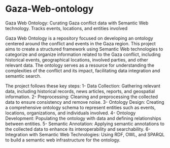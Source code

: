 # Gaza-Web-ontology
Gaza Web Ontology: Curating Gaza conflict data with Semantic Web technology. Tracks events, locations, and entities involved


Gaza Web Ontology is a repository focused on developing an ontology centered around the conflict and events in the Gaza region. This project aims to create a structured framework using Semantic Web technologies to categorize and organize information related to the Gaza conflict, including historical events, geographical locations, involved parties, and other relevant data. The ontology serves as a resource for understanding the complexities of the conflict and its impact, facilitating data integration and semantic search.

The project follows these key steps:
1- Data Collection: Gathering relevant data, including historical records, news articles, reports, and geospatial information.
2- Preprocessing: Cleaning and preprocessing the collected data to ensure consistency and remove noise.
3- Ontology Design: Creating a comprehensive ontology schema to represent entities such as events, locations, organizations, and individuals involved.
4- Ontology Development: Populating the ontology with data and defining relationships between entities.
5- Semantic Annotation: Applying semantic annotations to the collected data to enhance its interoperability and searchability.
6- Integration with Semantic Web Technologies: Using RDF, OWL, and SPARQL to build a semantic web infrastructure for the ontology.
